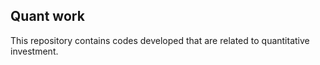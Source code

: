 ## Quant work
This repository contains codes developed that are related to quantitative investment.
